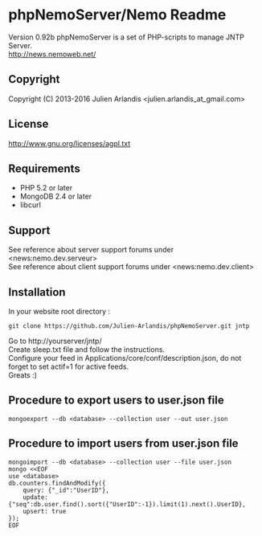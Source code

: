 phpNemoServer/Nemo Readme
===================

Version 0.92b 
phpNemoServer is a set of PHP-scripts to manage JNTP Server.  
http://news.nemoweb.net/

Copyright
---------

Copyright (C) 2013-2016
    Julien Arlandis <julien.arlandis_at_gmail.com>

License
-------

http://www.gnu.org/licenses/agpl.txt

Requirements
------------

* PHP 5.2 or later
* MongoDB 2.4 or later
* libcurl

Support
-------

See reference about server support forums under \<news:nemo.dev.serveur\>  
See reference about client support forums under \<news:nemo.dev.client\>

Installation
------

In your website root directory :  

    git clone https://github.com/Julien-Arlandis/phpNemoServer.git jntp

Go to http://yourserver/jntp/  
Create sleep.txt file and follow the instructions.  
Configure your feed in Applications/core/conf/description.json, do not forget to set actif=1 for active feeds.  
Greats :)

Procedure to export users to user.json file
-------

    mongoexport --db <database> --collection user --out user.json

Procedure to import users from user.json file
-------

    mongoimport --db <database> --collection user --file user.json
    mongo <<EOF
    use <database>
    db.counters.findAndModify({
        query: {"_id":"UserID"},
        update: {"seq":db.user.find().sort({"UserID":-1}).limit(1).next().UserID},
        upsert: true
    });
    EOF
